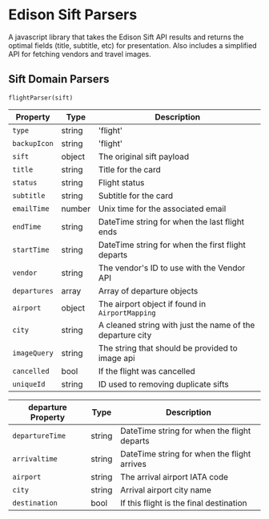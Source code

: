 # Edison Sift Parsers

A javascript library that takes the Edison Sift API results and returns the optimal fields (title, subtitle, etc) for presentation. Also includes a simplified API for fetching vendors and travel images.

## Sift Domain Parsers

`flightParser(sift)`

| Property     | Type   | Description                                               |
| ------------ | ------ | --------------------------------------------------------- |
| `type`       | string | 'flight'                                                  |
| `backupIcon` | string | 'flight'                                                  |
| `sift`       | object | The original sift payload                                 |
| `title`      | string | Title for the card                                        |
| `status`     | string | Flight status                                             |
| `subtitle`   | string | Subtitle for the card                                     |
| `emailTime`  | number | Unix time for the associated email                        |
| `endTime`    | string | DateTime string for when the last flight ends             |
| `startTime`  | string | DateTime string for when the first flight departs         |
| `vendor`     | string | The vendor's ID to use with the Vendor API                |
| `departures` | array  | Array of departure objects                                |
| `airport`    | object | The airport object if found in `AirportMapping`           |
| `city`       | string | A cleaned string with just the name of the departure city |
| `imageQuery` | string | The string that should be provided to image api           |
| `cancelled`  | bool   | If the flight was cancelled                               |
| `uniqueId`   | string | ID used to removing duplicate sifts                       |

| departure Property | Type   | Description                                 |
| ------------------ | ------ | ------------------------------------------- |
| `departureTime`    | string | DateTime string for when the flight departs |
| `arrivaltime`      | string | DateTime string for when the flight arrives |
| `airport`          | string | The arrival airport IATA code               |
| `city`             | string | Arrival airport city name                   |
| `destination`      | bool   | If this flight is the final destination     |
